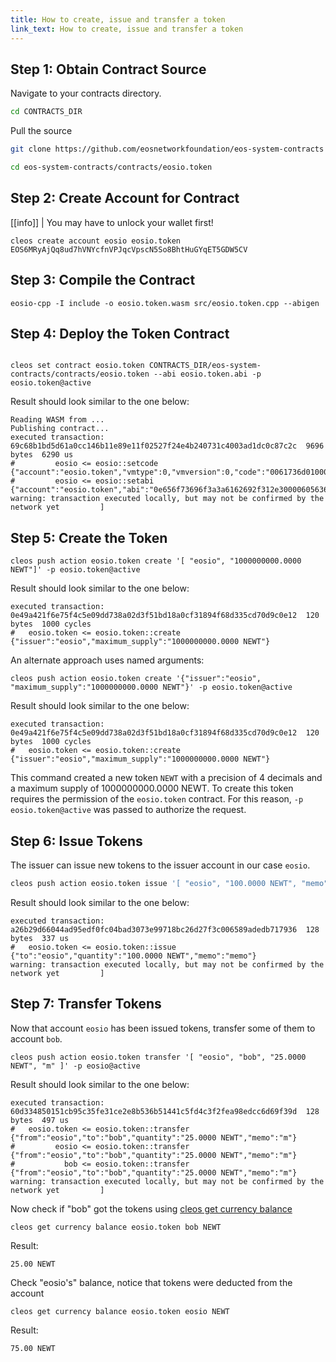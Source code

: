 ```yaml
---
title: How to create, issue and transfer a token
link_text: How to create, issue and transfer a token
---
```


## Step 1: Obtain Contract Source

Navigate to your contracts directory.

```sh
cd CONTRACTS_DIR
```

Pull the source

```sh
git clone https://github.com/eosnetworkfoundation/eos-system-contracts --branch release/3.1 --single-branch
```

```sh
cd eos-system-contracts/contracts/eosio.token
```

## Step 2: Create Account for Contract

[[info]]
| You may have to unlock your wallet first!

```shell
cleos create account eosio eosio.token EOS6MRyAjQq8ud7hVNYcfnVPJqcVpscN5So8BhtHuGYqET5GDW5CV
```

## Step 3: Compile the Contract

```shell
eosio-cpp -I include -o eosio.token.wasm src/eosio.token.cpp --abigen
```

## Step 4: Deploy the Token Contract

```shell

cleos set contract eosio.token CONTRACTS_DIR/eos-system-contracts/contracts/eosio.token --abi eosio.token.abi -p eosio.token@active
```

Result should look similar to the one below:

```console
Reading WASM from ...
Publishing contract...
executed transaction: 69c68b1bd5d61a0cc146b11e89e11f02527f24e4b240731c4003ad1dc0c87c2c  9696 bytes  6290 us
#         eosio <= eosio::setcode               {"account":"eosio.token","vmtype":0,"vmversion":0,"code":"0061736d0100000001aa011c60037f7e7f0060047f...
#         eosio <= eosio::setabi                {"account":"eosio.token","abi":"0e656f73696f3a3a6162692f312e30000605636c6f73650002056f776e6572046e61...
warning: transaction executed locally, but may not be confirmed by the network yet         ]
```

## Step 5: Create the Token

```shell
cleos push action eosio.token create '[ "eosio", "1000000000.0000 NEWT"]' -p eosio.token@active
```

Result should look similar to the one below:

```console
executed transaction: 0e49a421f6e75f4c5e09dd738a02d3f51bd18a0cf31894f68d335cd70d9c0e12  120 bytes  1000 cycles
#   eosio.token <= eosio.token::create          {"issuer":"eosio","maximum_supply":"1000000000.0000 NEWT"}
```

An alternate approach uses named arguments:

```shell
cleos push action eosio.token create '{"issuer":"eosio", "maximum_supply":"1000000000.0000 NEWT"}' -p eosio.token@active
```

Result should look similar to the one below:

```console
executed transaction: 0e49a421f6e75f4c5e09dd738a02d3f51bd18a0cf31894f68d335cd70d9c0e12  120 bytes  1000 cycles
#   eosio.token <= eosio.token::create          {"issuer":"eosio","maximum_supply":"1000000000.0000 NEWT"}
```

This command created a new token `NEWT` with a precision of 4 decimals and a maximum supply of 1000000000.0000 NEWT.  To create this token requires the permission of the `eosio.token` contract. For this reason, `-p eosio.token@active` was passed to authorize the request.

## Step 6: Issue Tokens

The issuer can issue new tokens to the issuer account in our case `eosio`.

```sh
cleos push action eosio.token issue '[ "eosio", "100.0000 NEWT", "memo" ]' -p eosio@active
```

Result should look similar to the one below:

```console
executed transaction: a26b29d66044ad95edf0fc04bad3073e99718bc26d27f3c006589adedb717936  128 bytes  337 us
#   eosio.token <= eosio.token::issue           {"to":"eosio","quantity":"100.0000 NEWT","memo":"memo"}
warning: transaction executed locally, but may not be confirmed by the network yet         ]
```

## Step 7: Transfer Tokens

Now that account `eosio` has been issued tokens, transfer some of them to account `bob`.

```shell
cleos push action eosio.token transfer '[ "eosio", "bob", "25.0000 NEWT", "m" ]' -p eosio@active
```

Result should look similar to the one below:

```console
executed transaction: 60d334850151cb95c35fe31ce2e8b536b51441c5fd4c3f2fea98edcc6d69f39d  128 bytes  497 us
#   eosio.token <= eosio.token::transfer        {"from":"eosio","to":"bob","quantity":"25.0000 NEWT","memo":"m"}
#         eosio <= eosio.token::transfer        {"from":"eosio","to":"bob","quantity":"25.0000 NEWT","memo":"m"}
#           bob <= eosio.token::transfer        {"from":"eosio","to":"bob","quantity":"25.0000 NEWT","memo":"m"}
warning: transaction executed locally, but may not be confirmed by the network yet         ]
```

Now check if "bob" got the tokens using [cleos get currency balance](https://github.com/AntelopeIO/spring/blob/main/docs/02_cleos/03_command-reference/get/currency-balance.md)

```shell
cleos get currency balance eosio.token bob NEWT
```

Result:

```console
25.00 NEWT
```

Check "eosio's" balance, notice that tokens were deducted from the account

```shell
cleos get currency balance eosio.token eosio NEWT
```

Result:

```console
75.00 NEWT
```
